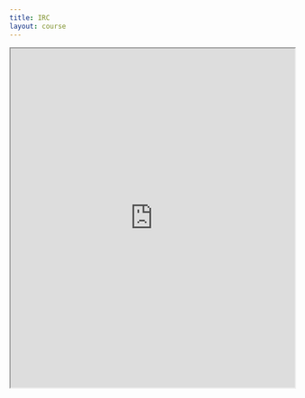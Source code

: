 ```yaml
---
title: IRC
layout: course
---
```

<iframe
src="http://webchat.ircnet.net/?randomnick=1&channels=mooc.fi&uio=OT10cnVlde"
height="600" style="width:100%"></iframe>
